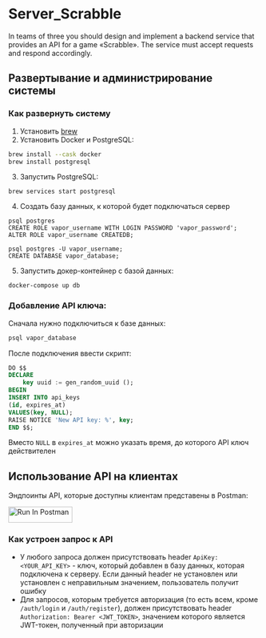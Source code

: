 # Server_Scrabble
 In teams of three you should design and implement a backend service that provides an API for a game «Scrabble». The service must accept requests and respond accordingly.

## Развертывание и администрирование системы
### Как развернуть систему
1. Установить [brew](https://brew.sh/)
2. Установить Docker и PostgreSQL:
```bash
brew install --cask docker
brew install postgresql
```
3. Запустить PostgreSQL:
```
brew services start postgresql
```
4. Создать базу данных, к которой будет подключаться сервер
```
psql postgres
CREATE ROLE vapor_username WITH LOGIN PASSWORD 'vapor_password';
ALTER ROLE vapor_username CREATEDB;

psql postgres -U vapor_username;
CREATE DATABASE vapor_database;
```
5. Запустить докер-контейнер с базой данных:
```
docker-compose up db
```

### Добавление API ключа: 

Сначала нужно подключиться к базе данных: 
```bash
psql vapor_database
```

После подключения ввести скрипт:
```sql
DO $$
DECLARE 
    key uuid := gen_random_uuid ();
BEGIN
INSERT INTO api_keys
(id, expires_at)
VALUES(key, NULL);
RAISE NOTICE 'New API key: %', key;
END $$;
```
Вместо `NULL` в `expires_at` можно указать время, до которого API ключ действителен

## Использование API на клиентах
Эндпоинты API, которые доступны клиентам представены в Postman:

[<img src="https://run.pstmn.io/button.svg" alt="Run In Postman" style="width: 128px; height: 32px;">](https://app.getpostman.com/run-collection/16591743-09507c13-eb6d-4a22-9dac-9e45f5a9ad75?action=collection%2Ffork&source=rip_markdown&collection-url=entityId%3D16591743-09507c13-eb6d-4a22-9dac-9e45f5a9ad75%26entityType%3Dcollection%26workspaceId%3D3e05b8c0-ac2f-46ad-b9b1-934571107a79#?env%5BNew%20Environment%5D=W10=)

### Как устроен запрос к API
* У любого запроcа должен присутствовать header `ApiKey: <YOUR_API_KEY>` - ключ, который добавлен в базу данных, которая подключена к серверу. Если данный header не установлен или установлен с неправильным значением, пользователь получит ошибку
* Для запросов, которым требуется авторизация (то есть всем, кроме `/auth/login` и `/auth/register`), должен присутствовать header `Authorization: Bearer <JWT_TOKEN>`, значением которого является JWT-токен, полученный при авторизации

